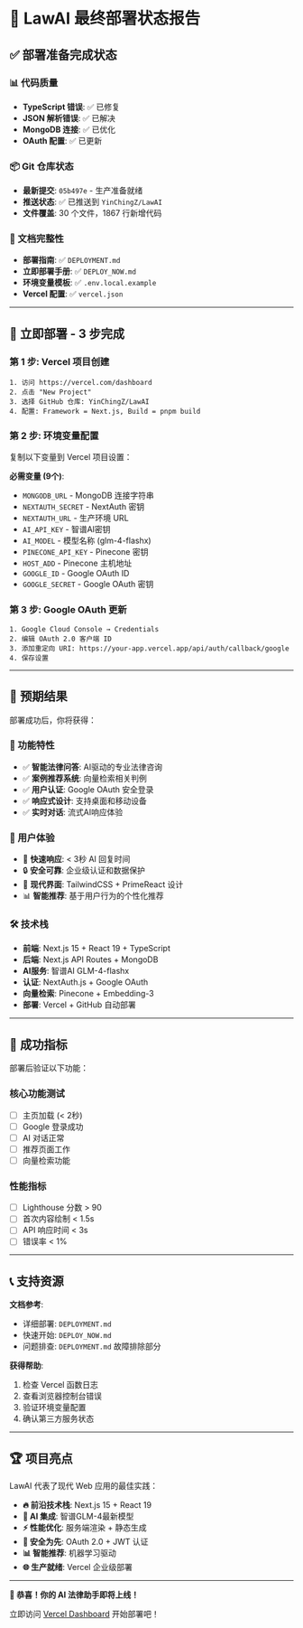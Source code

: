 # 🎯 LawAI 最终部署状态报告

## ✅ 部署准备完成状态

### 📊 代码质量
- **TypeScript 错误**: ✅ 已修复
- **JSON 解析错误**: ✅ 已解决  
- **MongoDB 连接**: ✅ 已优化
- **OAuth 配置**: ✅ 已更新

### 📦 Git 仓库状态
- **最新提交**: `05b497e` - 生产准备就绪
- **推送状态**: ✅ 已推送到 `YinChingZ/LawAI`
- **文件覆盖**: 30 个文件，1867 行新增代码

### 📝 文档完整性
- **部署指南**: ✅ `DEPLOYMENT.md`
- **立即部署手册**: ✅ `DEPLOY_NOW.md`  
- **环境变量模板**: ✅ `.env.local.example`
- **Vercel 配置**: ✅ `vercel.json`

---

## 🚀 立即部署 - 3 步完成

### 第 1 步: Vercel 项目创建
```
1. 访问 https://vercel.com/dashboard
2. 点击 "New Project"
3. 选择 GitHub 仓库: YinChingZ/LawAI
4. 配置: Framework = Next.js, Build = pnpm build
```

### 第 2 步: 环境变量配置
复制以下变量到 Vercel 项目设置：

**必需变量 (9个)**:
- `MONGODB_URL` - MongoDB 连接字符串
- `NEXTAUTH_SECRET` - NextAuth 密钥
- `NEXTAUTH_URL` - 生产环境 URL
- `AI_API_KEY` - 智谱AI密钥
- `AI_MODEL` - 模型名称 (glm-4-flashx)
- `PINECONE_API_KEY` - Pinecone 密钥
- `HOST_ADD` - Pinecone 主机地址
- `GOOGLE_ID` - Google OAuth ID
- `GOOGLE_SECRET` - Google OAuth 密钥

### 第 3 步: Google OAuth 更新
```
1. Google Cloud Console → Credentials
2. 编辑 OAuth 2.0 客户端 ID  
3. 添加重定向 URI: https://your-app.vercel.app/api/auth/callback/google
4. 保存设置
```

---

## 🎉 预期结果

部署成功后，你将获得：

### 🌟 功能特性
- ✅ **智能法律问答**: AI驱动的专业法律咨询
- ✅ **案例推荐系统**: 向量检索相关判例
- ✅ **用户认证**: Google OAuth 安全登录
- ✅ **响应式设计**: 支持桌面和移动设备
- ✅ **实时对话**: 流式AI响应体验

### 📱 用户体验
- 🚀 **快速响应**: < 3秒 AI 回复时间
- 🔒 **安全可靠**: 企业级认证和数据保护
- 🎨 **现代界面**: TailwindCSS + PrimeReact 设计
- 📊 **智能推荐**: 基于用户行为的个性化推荐

### 🛠️ 技术栈
- **前端**: Next.js 15 + React 19 + TypeScript
- **后端**: Next.js API Routes + MongoDB
- **AI服务**: 智谱AI GLM-4-flashx
- **认证**: NextAuth.js + Google OAuth
- **向量检索**: Pinecone + Embedding-3
- **部署**: Vercel + GitHub 自动部署

---

## 🎯 成功指标

部署后验证以下功能：

### 核心功能测试
- [ ] 主页加载 (< 2秒)
- [ ] Google 登录成功
- [ ] AI 对话正常
- [ ] 推荐页面工作
- [ ] 向量检索功能

### 性能指标
- [ ] Lighthouse 分数 > 90
- [ ] 首次内容绘制 < 1.5s
- [ ] API 响应时间 < 3s
- [ ] 错误率 < 1%

---

## 📞 支持资源

**文档参考**:
- 详细部署: `DEPLOYMENT.md`
- 快速开始: `DEPLOY_NOW.md`
- 问题排查: `DEPLOYMENT.md` 故障排除部分

**获得帮助**:
1. 检查 Vercel 函数日志
2. 查看浏览器控制台错误
3. 验证环境变量配置
4. 确认第三方服务状态

---

## 🏆 项目亮点

LawAI 代表了现代 Web 应用的最佳实践：

- **🔥 前沿技术栈**: Next.js 15 + React 19
- **🤖 AI 集成**: 智谱GLM-4最新模型
- **⚡ 性能优化**: 服务端渲染 + 静态生成
- **🔐 安全为先**: OAuth 2.0 + JWT 认证
- **📊 智能推荐**: 机器学习驱动
- **🌐 生产就绪**: Vercel 企业级部署

---

**🎊 恭喜！你的 AI 法律助手即将上线！**

立即访问 [Vercel Dashboard](https://vercel.com/dashboard) 开始部署吧！